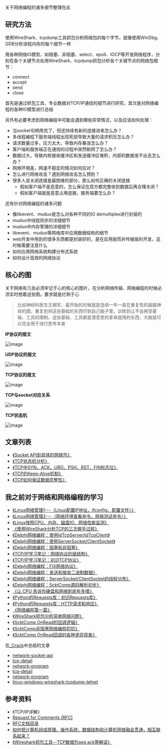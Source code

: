 关于网络编程的诸多细节整理在此

## 研究方法

使用WireShark、tcpdump工具抓包分析网络包的每个字节，就像使用WinDbg、GDB分析进程内存的每个细节一样

用各种网络IO模型，如阻塞、非阻塞、select、epoll、IOCP等开发网络程序，分别在各个关键节点处用WireShark、tcpdump抓包分析各个关键节点的网络包细节：

* connect
* accept
* send
* close

首先是通过抓包工具、专业数据对TCP/IP通信的细节进行研究，其次是对网络编程的各种IO模型进行总结

另外有必要考虑到网络编程中可能会遇到哪些异常情况，以及应该如何处理：

* 当socket句柄用完了，但还持续有新的连接进来怎么办？
* 多线程编程下服务端线程出现死锁导致大量的请求积压怎么办？
* 请求数量过多，压力太大，导致内存暴涨怎么办？
* 客户端和服务端正在通信的过程中突然断网了怎么办？
* 数据过大，导致内核接收缓冲区和发送缓冲区堆积，内部的数据发不出去怎么办？
* 网络环境差，网速不稳定的情况如何应对？
* 怎么进行网络攻击？遇到网络攻击怎么预防？
* 很多人说关闭连接是最困难的部分，那么如何正确的关闭连接
	* 假如客户端不是恶意的，怎么保证在双方都完整收到数据后再合理关闭？
	* 假如客户端就是恶意占用连接，服务端要怎么办？

还有针对网络编程的诸多问题

* 像libevent、muduo是怎么对各种不同的IO demultiplex进行封装的
* muduo中线程同步的详细细节
* muduo中内存管理的详细细节
* libevent、muduo等网络库中应用数据结构的细节
* web开发中用到的很多东西都是封装好的，是在应用层而非传输层的开发，这时候需要注意什么
* 如何应用网络系统构建分布式系统
* 如何设计高效的网络协议

## 核心的图

关于网络有几张必须牢记于心的核心的图片，在分析网络传输、网络编程的时候必须实时想着这些图。要求就是烂熟于心

>比如神经科医生王拥军，最开始的时候就是连续一年一直在重复性的画脑神经的图，重复到将这些基础的东西印到自己脑子里，训练到让不会再受基础、工具的限制，这些基础、工具都是潜意思的拿来就用的东西，大脑就可以完全用于进行思考本身

**IP协议的报文**

![image](./image/01.png)

**UDP协议的报文**

![image](./image/02.png)

**TCP协议的报文**

![image](./image/03.png)

**TCP与socket对应关系**

![image](./image/04.png)

**TCP状态机**

![image](./image/05.png)

## 文章列表

* [《Socket API到具体的网络包》](https://github.com/HackerLaboratory/_Crack/blob/master/20170821~2017mmdd-network-program-detail/01-tcp-connect-send-close.md)
* [《TCP状态机分析》](https://github.com/HackerLaboratory/_Crack/blob/master/20170821~2017mmdd-network-program-detail/02-tcp-state-machine.md)
* [《TCP中SYN、ACK、URG、PSH、RST、FIN标志位》]()
* [《TCP的Keep-Alive机制》]()
* [《TCP如何保证数据完整性》]()

## 我之前对于网络和网络编程的学习

* [《Linux网络管理1---（Linux配置IP地址，ifconfig、配置文件）》](http://www.xumenger.com/linux-network-20150516-01/)
* [《Linux网络管理2---（网络环境查看命令、网络测试命令）》](http://www.xumenger.com/linux-network-20150516-02/)
* [《Linux按照CPU、内存、磁盘IO、网络性能监测》](http://www.xumenger.com/linux-mem-cpu-net-io-20160629/)
* [《使用WireShark分析TCP的三次握手过程》](http://www.xumenger.com/wireshark-tcp-20160716/)
* [《Delphi网络编程：使用IdTcpServer/IdTcpClient》](http://www.xumenger.com/windows-delphi-socket-20160929/)
* [《Delphi网络编程：使用ServerSocket/ClientSocket》](http://www.xumenger.com/windows-delphi-socket-20161010/)
* [《Delphi网络编程：阻塞和非阻塞》](http://www.xumenger.com/windows-delphi-socket-20161011/)
* [《TCP/IP学习笔记：网络协议的层结构》](http://www.xumenger.com/network-1-20161021/)
* [《TCP/IP学习笔记：初识TCP协议》](http://www.xumenger.com/network-2-20161023/)
* [《Delphi网络编程：FIX网络协议》](http://www.xumenger.com/delphi-network-fix-20161221/)
* [《Delphi网络编程：发送和接收二进制数据》](http://www.xumenger.com/delphi-binary-socket-20161222/)
* [《Delphi网络编程：ServerSocket/ClientSocket的线程分布》](http://www.xumenger.com/01-delphi-socket-thread-20170103/)
* [《Delphi网络编程：ScktComp源码解析初步》](http://www.xumenger.com/02-delphi-socket-source-20170103/)
* [《让 CPU 告诉你硬盘和网络到底有多慢》](http://www.xumenger.com/cpu-mem-disk-network-20170110/)
* [《Python的Requests库：初识Requests库》](http://www.xumenger.com/python-request-01-20170114/)
* [《Python的Requests库：HTTP请求和响应》](http://www.xumenger.com/python-request-02-20170114/)
* [《网络编程第一篇》](http://www.xumenger.com/tcp-ip-program-20170117/)
* [《WireShark抓包分析简单网络问题》](http://www.xumenger.com/tcp-wireshark-20170215/)
* [《ScktComp OnRead的回调逻辑》](http://www.xumenger.com/scktcomp-onread-test-20170329/)
* [《ScktComp非阻塞网络编程的坑》](http://www.xumenger.com/socketapi-error-usage-20170404/)
* [《ScktComp OnRead回调的各种诡异现象》](http://www.xumenger.com/socketapi-onread-20170406/)

在[_Crack](https://github.com/HackerLaboratory/_Crack)中总结的文章

* [network-socket-api](https://github.com/HackerLaboratory/_Crack/tree/master/20170312~20170402-network-socket-api)
* [tcp-detail](https://github.com/HackerLaboratory/_Crack/tree/master/20170317-tcp-detail)
* [network-program](https://github.com/HackerLaboratory/_Crack/tree/master/20170402~20170404-network-program)
* [tcp-detail](https://github.com/HackerLaboratory/_Crack/tree/master/20170405-tcp-detail)
* [network-program](https://github.com/HackerLaboratory/_Crack/tree/master/20170421~20170424-network-program)
* [linux-windows-wireshark-tcpdump-telnet](https://github.com/HackerLaboratory/_Crack/tree/master/20170629-linux-windows-wireshark-tcpdump-telnet)

## 参考资料

* 《TCP/IP详解》
* [Request for Comments (RFC)](https://www.ietf.org/rfc.html)
* [RFC文档目录](http://man.chinaunix.net/develop/rfc/default.htm)
* [如何把计算机组成原理、操作系统、数据结构和计算机网络融会贯通，相互联系起来？](https://www.zhihu.com/question/22017267)
* [《Wireshark抓包工具--TCP数据包seq ack等解读》](http://blog.csdn.net/wang7dao/article/details/16805337)
